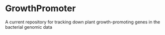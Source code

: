 # GrowthPromoter
A current repository for tracking down plant growth-promoting genes in the bacterial genomic data
